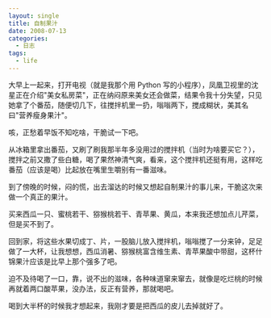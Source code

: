 ```yaml
---
layout: single
title: 自制果汁
date: 2008-07-13
categories:
  - 日志
tags:
  - life
---
```


大早上一起来，打开电视（就是我那个用 Python 写的小程序），凤凰卫视里的沈星正在介绍\"美女私房菜\"，正在纳闷原来美女还会做菜，结果令我十分失望，只见她拿了个番茄，随便切几下，往搅拌机里一扔，嗡嗡两下，搅成糊状，美其名曰\"营养瘦身果汁\"。

咳，正愁着早饭不知吃啥，干脆试一下吧。

从冰箱里拿出番茄，又刷了刷我那半年多没用过的搅拌机（当时为啥要买它？），搅拌之前又撒了些白糖，喝了果然神清气爽，看来，这个搅拌机还挺有用，这样吃番茄（应该是喝）比起放在嘴里生嚼别有一番滋味。

到了傍晚的时候，闷的慌，出去溜达的时候又想起自制果汁的事儿来，干脆这次来做一个真正的果汁。

买来西瓜一只、蜜桃若干、猕猴桃若干、青苹果、黄瓜，本来我还想加点儿芹菜，但是买不到了。

回到家，将这些水果切成丁、片，一股脑儿放入搅拌机，嗡嗡搅了一分来钟，足足做了一大杯，让我想想，西瓜消暑、猕猴桃富含维生素、青苹果酸中带甜，这杯什锦果汁应该是比早上那个强多了吧。

迫不及待喝了一口，靠，说不出的滋味，各种味道窜来窜去，就像是吃烂桃的时候再就着两口酸苹果，没办法，反正有营养，那就喝吧。

喝到大半杯的时候我才想起来，我刚才要是把西瓜的皮儿去掉就好了。
